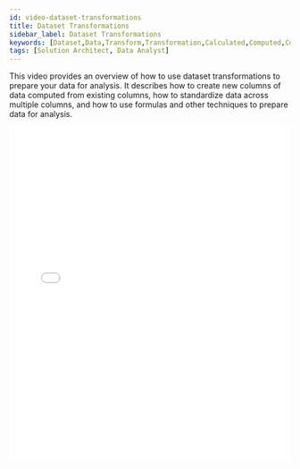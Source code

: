 ```yaml
---
id: video-dataset-transformations
title: Dataset Transformations
sidebar_label: Dataset Transformations
keywords: [Dataset,Data,Transform,Transformation,Calculated,Computed,Column,Field,Value,Error,Reject,Ignore,Test,Extract,Text,String,Upper,Lower,Arithmetic,Date,Expression,Condition,Function,Token,Regular,Numeric,Add,Subtract,Divide,Multiply,Round,Concatenate,Replace,Trim,Difference,Array,JSON,Filter,Flatten,Inflate,Select,If,Else,Copy,Write,Record,Update,Create]
tags: [Solution Architect, Data Analyst]
---
```


This video provides an overview of how to use dataset transformations to prepare your data for analysis. It describes how to create new columns of data computed from existing columns, how to standardize data across multiple columns, and how to use formulas and other techniques to prepare data for analysis.  

<iframe src="//fast.wistia.net/embed/iframe/qa7539ct3u?videoFoam=true"
allowtransparency="true" frameBorder="0" scrolling="no" className="wistia_embed"
name="wistia_embed" allowFullScreen  width="100%" height="600"></iframe>
<script src="//fast.wistia.net/assets/external/iframe-api-v1.js"></script>
<br/>